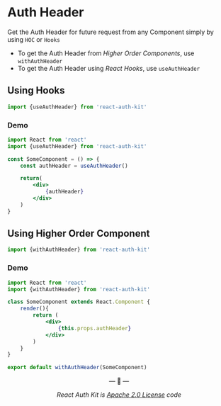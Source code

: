 # Auth Header

Get the Auth Header for future request from any Component simply by using `HOC` or `Hooks`

- To get the Auth Header from _Higher Order Components_, use `withAuthHeader`
- To get the Auth Header using _React Hooks_, use `useAuthHeader`

## Using Hooks

```js
import {useAuthHeader} from 'react-auth-kit'
```

### Demo
```jsx
import React from 'react'
import {useAuthHeader} from 'react-auth-kit'

const SomeComponent = () => {
    const authHeader = useAuthHeader()

    return(
        <div>
            {authHeader}
        </div>
    )
}
```

## Using Higher Order Component

```jsx
import {withAuthHeader} from 'react-auth-kit'
```

### Demo
```jsx
import React from 'react'
import {withAuthHeader} from 'react-auth-kit'

class SomeComponent extends React.Component {
    render(){
        return (
            <div>
                {this.props.authHeader}
            </div>
        )
    }
}

export default withAuthHeader(SomeComponent)
```


<div data-ea-publisher="authkitarkadipme" data-ea-type="image"></div>


<p align="center">&mdash; 🔑  &mdash;</p>
<p align="center"><i>React Auth Kit is <a href="https://github.com/react-auth-kit/react-auth-kit/blob/master/LICENSE">Apache 2.0 License</a> code</i></p>
